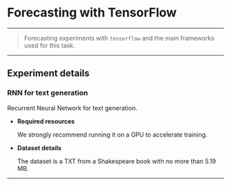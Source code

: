 # **Forecasting with TensorFlow**
---
> Forecasting experiments with `tensorflow` and the main frameworks used for this task.
----------

## Experiment details

### **RNN for text generation** 

Recurrent Neural Network for text generation.

- **Required resources** 

    We strongly recommend running it on a GPU to accelerate training.

- **Dataset details** 

    The dataset is a TXT from a Shakespeare book with no more than 5.19 MB.

---